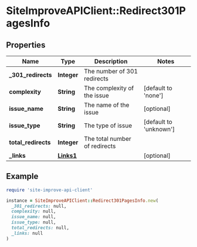 # SiteImproveAPIClient::Redirect301PagesInfo

## Properties

| Name | Type | Description | Notes |
| ---- | ---- | ----------- | ----- |
| **_301_redirects** | **Integer** | The number of 301 redirects |  |
| **complexity** | **String** | The complexity of the issue | [default to &#39;none&#39;] |
| **issue_name** | **String** | The name of the issue | [optional] |
| **issue_type** | **String** | The type of issue | [default to &#39;unknown&#39;] |
| **total_redirects** | **Integer** | The total number of redirects |  |
| **_links** | [**Links1**](Links1.md) |  | [optional] |

## Example

```ruby
require 'site-improve-api-client'

instance = SiteImproveAPIClient::Redirect301PagesInfo.new(
  _301_redirects: null,
  complexity: null,
  issue_name: null,
  issue_type: null,
  total_redirects: null,
  _links: null
)
```

